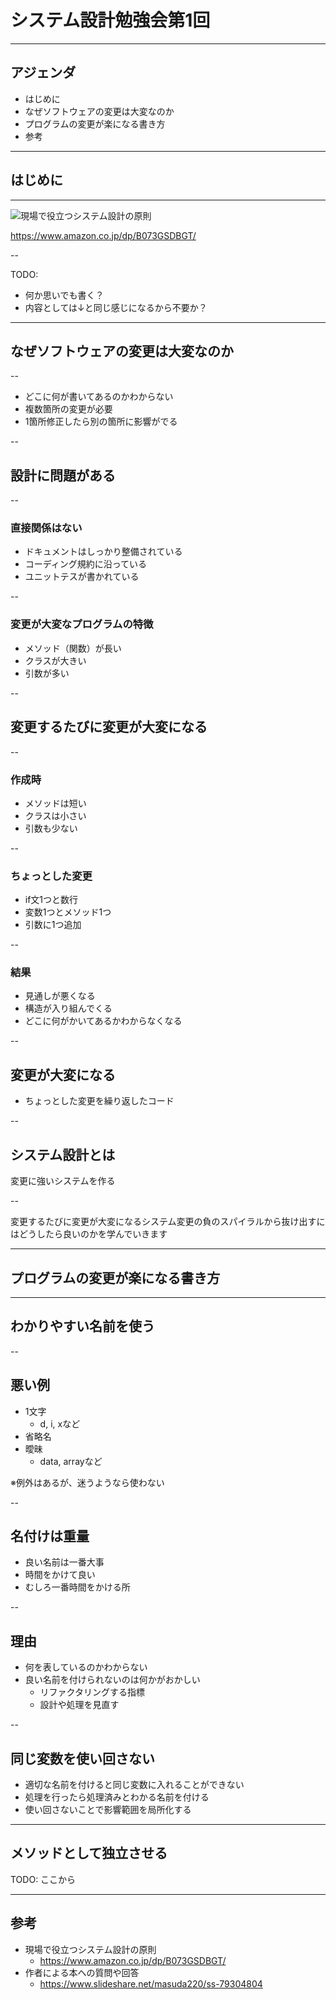 <style type="text/css">
  .reveal h1,
  .reveal h2,
  .reveal h3,
  .reveal h4,
  .reveal h5,
  .reveal h6 {
    text-transform: none;
  }
</style>

# システム設計勉強会第1回

---

## アジェンダ

- はじめに
- なぜソフトウェアの変更は大変なのか
- プログラムの変更が楽になる書き方
- 参考

---

## はじめに

---

![現場で役立つシステム設計の原則](./img/img01.png)

https://www.amazon.co.jp/dp/B073GSDBGT/

--

TODO:
- 何か思いでも書く？
- 内容としては↓と同じ感じになるから不要か？


---

## なぜソフトウェアの変更は大変なのか

--

- どこに何が書いてあるのかわからない
- 複数箇所の変更が必要
- 1箇所修正したら別の箇所に影響がでる

--

## 設計に問題がある

-- 

### 直接関係はない

- ドキュメントはしっかり整備されている
- コーディング規約に沿っている
- ユニットテスが書かれている

--

### 変更が大変なプログラムの特徴

- メソッド（関数）が長い
- クラスが大きい
- 引数が多い

--

## 変更するたびに変更が大変になる

--

### 作成時
- メソッドは短い
- クラスは小さい
- 引数も少ない

--

### ちょっとした変更
- if文1つと数行
- 変数1つとメソッド1つ
- 引数に1つ追加

--

### 結果

- 見通しが悪くなる
- 構造が入り組んでくる
- どこに何がかいてあるかわからなくなる

--

## 変更が大変になる

- ちょっとした変更を繰り返したコード

--

## システム設計とは

変更に強いシステムを作る

--

変更するたびに変更が大変になるシステム変更の負のスパイラルから抜け出すにはどうしたら良いのかを学んでいきます

---

## プログラムの変更が楽になる書き方

---

## わかりやすい名前を使う

--

## 悪い例
- 1文字
  - d, i, xなど
- 省略名
- 曖昧
  - data, arrayなど

※例外はあるが、迷うようなら使わない

--

## 名付けは重量
- 良い名前は一番大事
- 時間をかけて良い
- むしろ一番時間をかける所

--

## 理由
- 何を表しているのかわからない
- 良い名前を付けられないのは何かがおかしい
  - リファクタリングする指標
  - 設計や処理を見直す

--

## 同じ変数を使い回さない
- 適切な名前を付けると同じ変数に入れることができない
- 処理を行ったら処理済みとわかる名前を付ける
- 使い回さないことで影響範囲を局所化する

---

## メソッドとして独立させる

TODO: ここから

---

## 参考

- 現場で役立つシステム設計の原則
  - https://www.amazon.co.jp/dp/B073GSDBGT/
- 作者による本への質問や回答
  - https://www.slideshare.net/masuda220/ss-79304804

